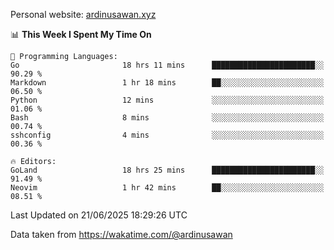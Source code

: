Personal website: [ardinusawan.xyz](https://ardinusawan.xyz)

<!--START_SECTION:waka-->
📊 **This Week I Spent My Time On** 

```text
💬 Programming Languages: 
Go                       18 hrs 11 mins      ███████████████████████░░   90.29 % 
Markdown                 1 hr 18 mins        ██░░░░░░░░░░░░░░░░░░░░░░░   06.50 % 
Python                   12 mins             ░░░░░░░░░░░░░░░░░░░░░░░░░   01.06 % 
Bash                     8 mins              ░░░░░░░░░░░░░░░░░░░░░░░░░   00.74 % 
sshconfig                4 mins              ░░░░░░░░░░░░░░░░░░░░░░░░░   00.36 % 

🔥 Editors: 
GoLand                   18 hrs 25 mins      ███████████████████████░░   91.49 % 
Neovim                   1 hr 42 mins        ██░░░░░░░░░░░░░░░░░░░░░░░   08.51 % 
```


 Last Updated on 21/06/2025 18:29:26 UTC
<!--END_SECTION:waka-->
Data taken from https://wakatime.com/@ardinusawan
